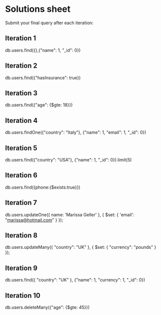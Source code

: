 # Solutions sheet

Submit your final query after each iteration:

## Iteration 1

db.users.find({},{"name": 1, "_id": 0})

## Iteration 2

db.users.find({"hasInsurance": true})

## Iteration 3

db.users.find({"age": {$gte: 18}})

## Iteration 4

db.users.findOne({"country": "Italy"}, {"name": 1, "email": 1, "_id": 0})

## Iteration 5

db.users.find({"country": "USA"}, {"name": 1, "_id": 0}).limit(5)

## Iteration 6

db.users.find({phone:{$exists:true}})

## Iteration 7

db.users.updateOne({ name: 'Marissa Geller' }, { $set: { 'email': "marissa@hotmail.com" } });

## Iteration 8

db.users.updateMany({ "country": "UK" }, { $set: { "currency": "pounds" } });

## Iteration 9

db.users.find({ "country": "UK" }, {"name": 1, "currency": 1, "_id": 0})

## Iteration 10

db.users.deleteMany({"age": {$gte: 45}})
